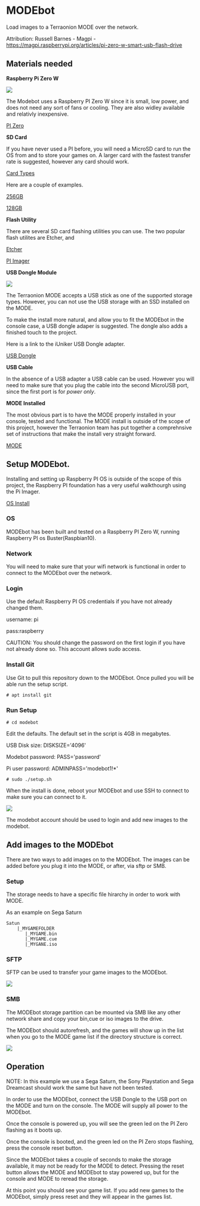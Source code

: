 # MODEbot

Load images to a Terraonion MODE over the network.

Attribution: Russell Barnes - Magpi - https://magpi.raspberrypi.org/articles/pi-zero-w-smart-usb-flash-drive

## Materials needed

**Raspberry Pi Zero W**

<img src="./pics/piZero.jpg">

The Modebot uses a Raspberry PI Zero W since it is small, low power, and does not need any sort of fans or cooling. They are also widley available and relativly inexpensive.

[PI Zero](https://www.raspberrypi.org/products/raspberry-pi-zero-w/)

**SD Card**

If you have never used a PI before, you will need a MicroSD card to run the OS from and to store your games on. A larger card with the fastest transfer rate is suggested, however any card should work.

[Card Types](https://kb.sandisk.com/app/answers/detail/a_id/2520/~/sd/sdhc/sdxc-specifications-and-compatibility)

Here are a couple of examples.

[256GB](https://www.amazon.com/Samsung-Electronics-microSDXC-Adapter-MB-ME256HA/dp/B0887P21Z2/ref=sr_1_3?dchild=1&keywords=microSD&qid=1625587489&refinements=p_n_feature_two_browse-bin%3A13203835011&rnid=6518301011&s=pc&sr=1-3)

[128GB](https://www.amazon.com/SanDisk-128GB-Extreme-microSD-Adapter/dp/B07FCMKK5X/ref=sr_1_4?dchild=1&keywords=microSD&qid=1625587590&sr=8-4)

**Flash Utility**

There are several SD card flashing utilities you can use. The two popular flash utilites are Etcher, and 

[Etcher](https://etcher.download/download-etcher/)

[PI Imager](https://www.raspberrypi.org/software/)

**USB Dongle Module**

<img src="./pics/iUniker.jpg">

The Terraonion MODE accepts a USB stick as one of the supported storage types. However, you can not use the USB storage with an SSD installed on the MODE.

To make the install more natural, and allow you to fit the MODEbot in the console case, a USB dongle adaper is suggested. The dongle also adds a finished touch to the project.

Here is a link to the iUniker USB Dongle adapter.

[USB Dongle](https://www.amazon.com/iUniker-Expansion-Breakout-Raspberry-Inserted/dp/B07NKNBZYG)

**USB Cable**

In the absence of a USB adapter a USB cable can be used. However you will need to make sure that you plug the cable into the second MicroUSB port, since the first port is for *power only*. 

**MODE Installed**

The most obvious part is to have the MODE properly installed in your console, tested and functional. The MODE install is outside of the scope of this project, however the Terraonion team has put together a comprehnsive
set of instructions that make the install very straight forward.

[MODE](https://terraonion.com/en/producto/terraonion-mode/)

## Setup MODEbot.

Installing and setting up Raspberry PI OS is outside of the scope of this project, the Raspberry PI foundation has a very useful walkthourgh using the Pi Imager.

[OS Install](https://www.raspberrypi.org/documentation/installation/installing-images/)

### OS

MODEbot has been built and tested on a Raspberry PI Zero W, running Raspberry PI os Buster(Raspbian10).

### Network

You will need to make sure that your wifi network is functional in order to connect to the MODEbot over the network.

### Login

Use the default Raspberry PI OS credentials if you have not already changed them.

username: pi

pass:raspberry

CAUTION: You should change the password on the first login if you have not already done so. This account allows sudo access.

### Install Git

Use Git to pull this repository down to the MODEbot. Once pulled you will be able run the setup script.

```
# apt install git
```

### Run Setup

```
# cd modebot
```

Edit the defaults. The default set in the script is 4GB in megabytes.

USB Disk size: DISKSIZE='4096'

Modebot password: PASS='password'

Pi user password: ADMINPASS='modebot1!*'

```
# sudo ./setup.sh
```

When the install is done, reboot your MODEbot and use SSH to connect to make sure you can connect to it.

<img src="./pics/modebotSmall.png">

The modebot account should be used to login and add new images to the modebot.

## Add images to the MODEbot

There are two ways to add images on to the MODEbot. The images can be added before you plug it into the MODE, or after, via sftp or SMB.

### Setup

The storage needs to have a specific file hirarchy in order to work with MODE.

As an example on Sega Saturn

```
Satun
    |_MYGAMEFOLDER
       |_MYGAME.bin
       |_MYGAME.cue
       |_MYGANE.iso
```

### SFTP

SFTP can be used to transfer your game images to the MODEbot.

<img src="./pics/sftpSmall.jpg">

### SMB

The MODEbot storage partition can be mounted via SMB like any other network share and copy your bin,cue or iso images to the drive.

The MODEbot should autorefresh, and the games will show up in the list when you go to the MODE game list if the directory structure is correct.

<img src="./pics/smb.jpg">

## Operation

NOTE: In this example we use a Sega Saturn, the Sony Playstation and Sega Dreamcast should work the same but have not been tested.

In order to use the MODEbot, connect the USB Dongle to the USB port on the MODE and turn on the console. The MODE will supply all power to the MODEbot.

<pic>

Once the console is powered up, you will see the green led on the PI Zero flashing as it boots up.

<pic>

Once the console is booted, and the green led on the PI Zero stops flashing, press the console reset button.

<pic>

Since the MODEbot takes a couple of seconds to make the storage available, it may not be ready for the MODE to detect. Pressing the reset button allows
the MODE and MODEbot to stay powered up, but for the console and MODE to reread the storage.

<pic>

At this point you should see your game list. If you add new games to the MODEbot, simply press reset and they will appear in the games list.